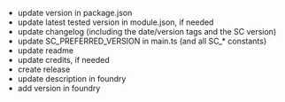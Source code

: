- update version in package.json
- update latest tested version in module.json, if needed
- update changelog (including the date/version tags and the SC version)
- update SC_PREFERRED_VERSION in main.ts (and all SC_* constants)
- update readme
- update credits, if needed
- create release
- update description in foundry
- add version in foundry